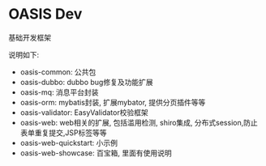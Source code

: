 # OASIS Dev
基础开发框架

说明如下:
- oasis-common: 公共包
- oasis-dubbo: dubbo bug修复及功能扩展
- oasis-mq: 消息平台封装
- oasis-orm: mybatis封装, 扩展mybator, 提供分页插件等等
- oasis-validator: EasyValidator校验框架
- oasis-web: web相关的扩展, 包括滥用检测, shiro集成, 分布式session,防止表单重复提交,JSP标签等等
- oasis-web-quickstart: 小示例
- oasis-web-showcase: 百宝箱, 里面有使用说明
